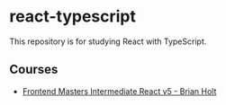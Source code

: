 # react-typescript

This repository is for studying React with TypeScript.

## Courses

- [Frontend Masters Intermediate React v5 - Brian Holt](https://github.com/massoudsalem/react-typescript/tree/frontendmasters-intermediate-react-v5)

